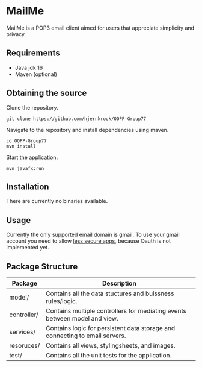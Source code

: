 # MailMe
MailMe is a POP3 email client aimed for users that appreciate simplicity and privacy. 

## Requirements
- Java jdk 16
- Maven (optional)

## Obtaining the source
Clone the repository.
```
git clone https://github.com/hjernkrook/OOPP-Group77
```
Navigate to the repository and install dependencies using maven.
```
cd OOPP-Group77
mvn install 
```
Start the application.
```
mvn javafx:run
```

## Installation
There are currently no binaries available. 

## Usage
Currently the only supported email domain is gmail. To use your gmail account you need to allow [less secure apps](https://myaccount.google.com/lesssecureapps?pli=1&rapt=AEjHL4Opn2VvV4M2FVc8GL4t5w2MV0dbOlMLrMpvHxL4yBg2BE5bOlubol8AT-zBCMExfS5rNOcaS4ehlx93WNOve30nCRPeNw),
because Oauth is not implemented yet.

## Package Structure
| Package              | Description                                                                  |
|----------------------|------------------------------------------------------------------------------|
| model/               | Contains all the data stuctures and buissness rules/logic.                   |
| controller/          | Contains multiple controllers for mediating events between model and view.   |
| services/            | Contains logic for persistent data storage and connecting to email servers.  |
| resoruces/           | Contains all views, stylingsheets, and images.                               | 
| test/                | Contains all the unit tests for the application.                             |
